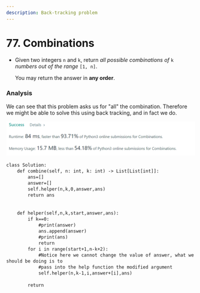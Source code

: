 ```yaml
---
description: Back-tracking problem
---
```


# 77. Combinations

*   Given two integers `n` and `k`, return _all possible combinations of_ `k` _numbers out of the range_ `[1, n]`.

    You may return the answer in **any order**.

### Analysis&#x20;

We can see that this problem asks us for "all" the combination. Therefore we might be able to solve this using back tracking, and in fact we do.&#x20;

![](<../.gitbook/assets/image (11).png>)

```
class Solution:
    def combine(self, n: int, k: int) -> List[List[int]]:
        ans=[]
        answer=[]
        self.helper(n,k,0,answer,ans)
        return ans
        
        
    def helper(self,n,k,start,answer,ans):
        if k==0:
            #print(answer)
            ans.append(answer)
            #print(ans)
            return 
        for i in range(start+1,n-k+2):
            #Notice here we cannot change the value of answer, what we should be doing is to 
            #pass into the help function the modified argument
            self.helper(n,k-1,i,answer+[i],ans)
            
        return 
```
